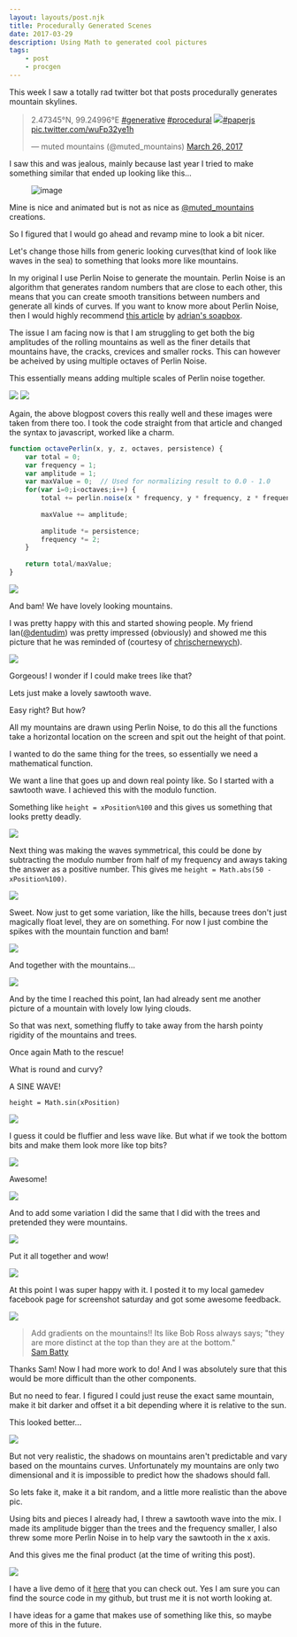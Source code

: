 ```yaml
---
layout: layouts/post.njk
title: Procedurally Generated Scenes
date: 2017-03-29
description: Using Math to generated cool pictures
tags:
    - post
    - procgen
---
```


This week I saw a totally rad twitter bot that posts procedurally generates mountain skylines.

<blockquote class="twitter-tweet"><p lang="und" dir="ltr">2.47345°N, 99.24996°E <a href="https://twitter.com/hashtag/generative?src=hash&amp;ref_src=twsrc%5Etfw">#generative</a> <a href="https://twitter.com/hashtag/procedural?src=hash&amp;ref_src=twsrc%5Etfw">#procedural</a> <img src="/img/example.jpg"/><a href="https://twitter.com/hashtag/paperjs?src=hash&amp;ref_src=twsrc%5Etfw">#paperjs</a> <a href="https://t.co/wuFp32ye1h">pic.twitter.com/wuFp32ye1h</a></p>&mdash; muted mountains (@muted_mountains) <a href="https://twitter.com/muted_mountains/status/845908222389043201?ref_src=twsrc%5Etfw">March 26, 2017</a></blockquote> <script async src="https://platform.twitter.com/widgets.js" charset="utf-8"></script> 

I saw this and was jealous, mainly because last year I tried to make something similar that ended up looking like this...

<figure data-orig-width="500" data-orig-height="281" class="tmblr-full"><img src="/img/tumblr_inline_o8y3ibSfL61qil7jn_500.gif" alt="image" data-orig-width="500" data-orig-height="281"/></figure>

Mine is nice and animated but is not as nice as [@muted_mountains](http://twitter.com/muted_mountains) creations.

So I figured that I would go ahead and revamp mine to look a bit nicer.

Let's change those hills from generic looking curves(that kind of look like waves in the sea) to something that looks more like mountains.

In my original I use Perlin Noise to generate the mountain. Perlin Noise is an algorithm that generates random numbers that are close to each other, this means that you can create smooth transitions between numbers and generate all kinds of curves. If you want to know more about Perlin Noise, then I would highly recommend [this article](http://flafla2.github.io/2014/08/09/perlinnoise.html) by [adrian's soapbox](http://flafla2.github.io/index.html).

The issue I am facing now is that I am struggling to get both the big amplitudes of the rolling mountains as well as the finer details that mountains have, the cracks, crevices and smaller rocks. This can however be acheived by using multiple octaves of Perlin Noise. 

This essentially means adding multiple scales of Perlin noise together.

<img src="/img/perlin_octaves.png"/>

<img src="/img/perlin_combined.png"/>

Again, the above blogpost covers this really well and these images were taken from there too. I took the code straight from that article and changed the syntax to javascript, worked like a charm.

``` javascript
function octavePerlin(x, y, z, octaves, persistence) {
    var total = 0;
    var frequency = 1;
    var amplitude = 1;
    var maxValue = 0;  // Used for normalizing result to 0.0 - 1.0
    for(var i=0;i<octaves;i++) {
        total += perlin.noise(x * frequency, y * frequency, z * frequency) * amplitude;
        
        maxValue += amplitude;
        
        amplitude *= persistence;
        frequency *= 2;
    }
    
    return total/maxValue;
}
```

<img src="/img/mountains.png"/>

And bam! We have lovely looking mountains.

I was pretty happy with this and started showing people. My friend Ian([@dentudim](https://twitter.com/dentudim)) was pretty impressed (obviously) and showed me this picture that he was reminded of (courtesy of [chrischernewych](http://chrischernewych.deviantart.com/)).

<img src="https://pre10.deviantart.net/36a8/th/pre/i/2017/073/b/2/remote_location___framed_by_chrischernewych-db2c3ob.png">

Gorgeous! I wonder if I could make trees like that?

Lets just make a lovely sawtooth wave. 

Easy right? But how?

All my mountains are drawn using Perlin Noise, to do this all the functions take a horizontal location on the screen and spit out the height of that point.

I wanted to do the same thing for the trees, so essentially we need a mathematical function.

We want a line that goes up and down real pointy like. So I started with a sawtooth wave. I achieved this with the modulo function.

Something like `height = xPosition%100` and this gives us something that looks pretty deadly.

<img src="/img/sawtooth.png"/>

Next thing was making the waves symmetrical, this could be done by subtracting the modulo number from half of my frequency and aways taking the answer as a positive number. This gives me `height = Math.abs(50 - xPosition%100)`.

<img src="/img/pointy.png"/>

Sweet. Now just to get some variation, like the hills, because trees don't just magically float level, they are on something. For now I just combine the spikes with the mountain function and bam!

<img src="/img/trees.png"/>

And together with the mountains...

<img src="/img/mountain_trees.png"/>

And by the time I reached this point, Ian had already sent me another picture of a mountain with lovely low lying clouds.

So that was next, something fluffy to take away from the harsh pointy rigidity of the mountains and trees.

Once again Math to the rescue!

What is round and curvy?

A SINE WAVE!

`height = Math.sin(xPosition)`

<img src="/img/sine_cloud.png"/>

I guess it could be fluffier and less wave like. But what if we took the bottom bits and make them look more like top bits?

<img src="/img/absolute_sine.png">

Awesome!

<img src="/img/fluff.png"/>

And to add some variation I did the same that I did with the trees and pretended they were mountains.

<img src="/img/final_clouds.png"/>

Put it all together and wow!

<img src="/img/mountain_trees_clouds.png"/>

At this point I was super happy with it. I posted it to my local gamedev facebook page for screenshot saturday and got some awesome feedback.

<img src="/img/bob.jpg"/>

>Add gradients on the mountains!! Its like Bob Ross always says; "they are more distinct at the top than they are at the bottom." 
><br> [Sam Batty](https://twitter.com/SamBattz)

Thanks Sam! Now I had more work to do! And I was absolutely sure that this would be more difficult than the other components.

But no need to fear. I figured I could just reuse the exact same mountain, make it bit darker and offset it a bit depending where it is relative to the sun.

This looked better...

<img src="/img/mountain_shadow.png"/>

But not very realistic, the shadows on mountains aren't predictable and vary based on the mountains curves. Unfortunately my mountains are only two dimensional and it is impossible to predict how the shadows should fall.

So lets fake it, make it a bit random, and a little more realistic than the above pic.

Using bits and pieces I already had, I threw a sawtooth wave into the mix. I made its amplitude bigger than the trees and the frequency smaller, I also threw some more Perlin Noise in to help vary the sawtooth in the x axis.

And this gives me the final product (at the time of writing this post).

<img src="/img/final.png"/>

I have a live demo of it [here](https://foopod.github.io/sunset/) that you can check out. Yes I am sure you can find the source code in my github, but trust me it is not worth looking at.

I have ideas for a game that makes use of something like this, so maybe more of this in the future.